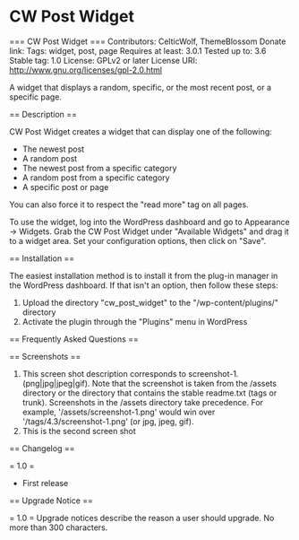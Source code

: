 CW Post Widget
==============

=== CW Post Widget ===
Contributors: CelticWolf, ThemeBlossom
Donate link:
Tags: widget, post, page
Requires at least: 3.0.1
Tested up to: 3.6
Stable tag: 1.0
License: GPLv2 or later
License URI: http://www.gnu.org/licenses/gpl-2.0.html

A widget that displays a random, specific, or the most recent post, or a
specific page.

== Description ==

CW Post Widget creates a widget that can display one of the following:

* The newest post
* A random post
* The newest post from a specific category
* A random post from a specific category
* A specific post or page

You can also force it to respect the "read more" tag on all pages.

To use the widget, log into the WordPress dashboard and go to Appearance ->
Widgets.  Grab the CW Post Widget under "Available Widgets" and drag it to a
widget area.  Set your configuration options, then click on "Save".

== Installation ==

The easiest installation method is to install it from the plug-in manager in the
WordPress dashboard.  If that isn't an option, then follow these steps:

1. Upload the directory "cw_post_widget" to the "/wp-content/plugins/" directory
2. Activate the plugin through the "Plugins" menu in WordPress

== Frequently Asked Questions ==


== Screenshots ==

1. This screen shot description corresponds to screenshot-1.(png|jpg|jpeg|gif). Note that the screenshot is taken from
the /assets directory or the directory that contains the stable readme.txt (tags or trunk). Screenshots in the /assets
directory take precedence. For example, '/assets/screenshot-1.png' would win over '/tags/4.3/screenshot-1.png'
(or jpg, jpeg, gif).
2. This is the second screen shot

== Changelog ==

= 1.0 =
* First release

== Upgrade Notice ==

= 1.0 =
Upgrade notices describe the reason a user should upgrade.  No more than 300 characters.

